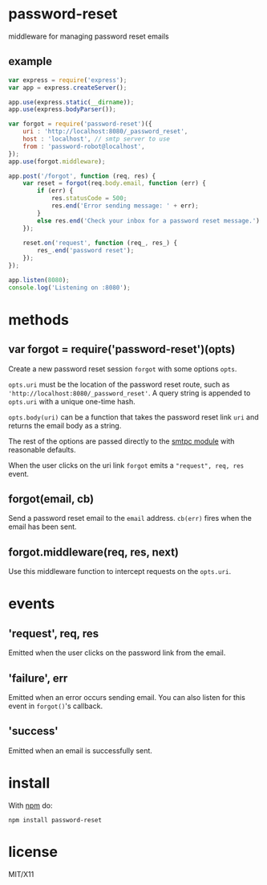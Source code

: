 password-reset
==============

middleware for managing password reset emails

example
-------

``` js
var express = require('express');
var app = express.createServer();

app.use(express.static(__dirname));
app.use(express.bodyParser());

var forgot = require('password-reset')({
    uri : 'http://localhost:8080/_password_reset',
    host : 'localhost', // smtp server to use
    from : 'password-robot@localhost',
});
app.use(forgot.middleware);

app.post('/forgot', function (req, res) {
    var reset = forgot(req.body.email, function (err) {
        if (err) {
            res.statusCode = 500;
            res.end('Error sending message: ' + err);
        }
        else res.end('Check your inbox for a password reset message.')
    });
    
    reset.on('request', function (req_, res_) {
        res_.end('password reset');
    });
});

app.listen(8080);
console.log('Listening on :8080');
```

methods
=======

var forgot = require('password-reset')(opts)
--------------------------------------------

Create a new password reset session `forgot` with some options `opts`.

`opts.uri` must be the location of the password reset route, such as
`'http://localhost:8080/_password_reset'`. A query string is appended to
`opts.uri` with a unique one-time hash.

`opts.body(uri)` can be a function that takes the password reset link `uri` and
returns the email body as a string.

The rest of the options are passed directly to
the [smtpc module](https://github.com/dresende/node-smtp)
with reasonable defaults.

When the user clicks on the uri link `forgot` emits a `"request", req, res`
event.

forgot(email, cb)
-----------------

Send a password reset email to the `email` address.
`cb(err)` fires when the email has been sent.

forgot.middleware(req, res, next)
---------------------------------

Use this middleware function to intercept requests on the `opts.uri`.

events
======

'request', req, res
-------------------

Emitted when the user clicks on the password link from the email.

'failure', err
--------------

Emitted when an error occurs sending email. You can also listen for this event
in `forgot()`'s callback.

'success'
---------

Emitted when an email is successfully sent.

install
=======

With [npm](http://npmjs.org) do:

```
npm install password-reset
```

license
=======

MIT/X11
